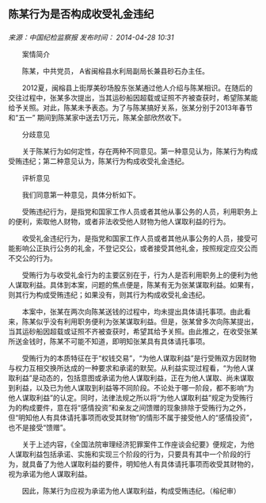 ## 陈某行为是否构成收受礼金违纪

### 

_来源：中国纪检监察报_ _发布时间： 2014-04-28 10:31_

　　案情简介

　　陈某，中共党员， A省闽榕县水利局副局长兼县砂石办主任。

　　2012夏，闽榕县上街厚美砂场股东张某通过他人介绍与陈某相识。在随后的交往过程中，张某多次提出，当其运砂船因超载或证照不齐被查获时，希望陈某能给予关照。对此，陈某未予表态。为了与陈某搞好关系，张某分别于2013年春节和“五一” 期间到陈某家中送去1万元，陈某全部欣然收下。

　　分歧意见

　　关于陈某行为如何定性，存在两种不同意见。第一种意见认为，陈某行为构成受贿违纪；第二种意见认为，陈某行为构成收受礼金违纪。

　　评析意见

　　我们同意第一种意见，具体分析如下。

　　受贿违纪行为，是指党和国家工作人员或者其他从事公务的人员，利用职务上的便利，索取他人财物，或者非法收受他人财物为他人谋取利益的行为。

　　收受礼金违纪行为，是指党和国家工作人员或者其他从事公务的人员，接受可能影响公正执行公务的礼金，不登记交公，或者接受其他礼金，按照规定应交公而不交公的行为。

　　受贿行为与收受礼金行为的主要区别在于，行为人是否利用职务上的便利为他人谋取利益。具体到本案，问题的焦点便是，陈某有无为张某谋取利益。如果有，则其行为构成受贿违纪；如果没有，则其行为构成收受礼金违纪。

　　本案中，张某在两次向陈某送钱的过程中，均未提出具体请托事项。由此看来，陈某似乎没有利用职务便利为张某谋取利益。但是，张某曾多次向陈某提出，当其运砂船因超载或证照不齐被查获时，希望其给予关照。由此推之，在收受张某所送金钱时，陈某不可能不知道，即明知张某具有具体请托事项。

　　受贿行为的本质特征在于“权钱交易”，“为他人谋取利益”是行受贿双方因财物与权力互相交换所达成的一种要求和承诺的默契。从利益实现过程看，“为他人谋取利益”是动态的，包括意图或承诺为他人谋取利益，正在为他人谋取、尚未谋取到利益，以及已为他人谋取到利益等不同阶段。不论处于哪一阶段，都不影响“为他人谋取利益”的认定。同时，法律法规之所以将“为他人谋取利益”规定为受贿行为的构成要件，意在将“感情投资”和亲友之间馈赠的现象排除于受贿行为之外，但“明知他人有具体请托事项而收受其财物”的情形不属于接受他人的“感情投资”，也不是接受“馈赠”。

　　关于上述内容，《全国法院审理经济犯罪案件工作座谈会纪要》便规定，为他人谋取利益包括承诺、实施和实现三个阶段的行为，只要具有其中一个阶段的行为，就具备了为他人谋取利益的要件，明知他人有具体请托事项而收受其财物的，视为承诺为他人谋取利益。

　　因此，陈某行为应视为承诺为他人谋取利益，构成受贿违纪。（榕纪审）